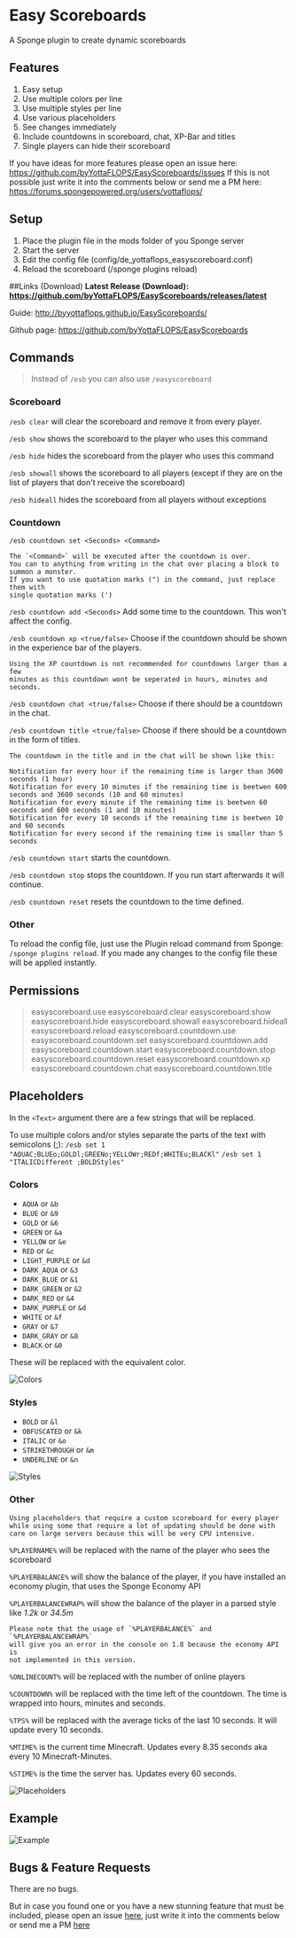 # Easy Scoreboards
A Sponge plugin to create dynamic scoreboards

## Features
1. Easy setup
2. Use multiple colors per line
3. Use multiple styles per line
4. Use various placeholders
5. See changes immediately
6. Include countdowns in scoreboard, chat, XP-Bar and titles
7. Single players can hide their scoreboard


If you have ideas for more features please open an issue here:
https://github.com/byYottaFLOPS/EasyScoreboards/issues
If this is not possible just write it into the comments below or send me a PM here: 
https://forums.spongepowered.org/users/yottaflops/

## Setup
1. Place the plugin file in the mods folder of you Sponge server
2. Start the server
3. Edit the config file (config/de_yottaflops_easyscoreboard.conf)
4. Reload the scoreboard (/sponge plugins reload)

##Links (Download)
**Latest Release (Download): https://github.com/byYottaFLOPS/EasyScoreboards/releases/latest**

Guide: http://byyottaflops.github.io/EasyScoreboards/

Github page: https://github.com/byYottaFLOPS/EasyScoreboards

## Commands

> Instead of `/esb` you can also use `/easyscoreboard`

### Scoreboard

`/esb clear` will clear the scoreboard and remove it from every player.

`/esb show` shows the scoreboard to the player who uses this command

`/esb hide` hides the scoreboard from the player who uses this command

`/esb showall` shows the scoreboard to all players (except if they are on the list of players that don't receive the scoreboard)

`/esb hideall` hides the scoreboard from all players without exceptions


### Countdown

`/esb countdown set <Seconds> <Command>`

    The `<Command>` will be executed after the countdown is over.
    You can to anything from writing in the chat over placing a block to summon a monster.
    If you want to use quotation marks (") in the command, just replace them with
    single quotation marks (')

`/esb countdown add <Seconds>` Add some time to the countdown. This won't affect the config.

`/esb countdown xp <true/false>` Choose if the countdown should be shown in the experience bar of the players.

    Using the XP countdown is not recommended for countdowns larger than a few 
    minutes as this countdown wont be seperated in hours, minutes and seconds.

`/esb countdown chat <true/false>` Choose if there should be a countdown in the chat.

`/esb countdown title <true/false>` Choose if there should be a countdown in the form of titles.

    The countdown in the title and in the chat will be shown like this:
    
    Notification for every hour if the remaining time is larger than 3600 seconds (1 hour)
    Notification for every 10 minutes if the remaining time is beetwen 600 seconds and 3600 seconds (10 and 60 minutes)
    Notification for every minute if the remaining time is beetwen 60 seconds and 600 seconds (1 and 10 minutes)
    Notification for every 10 seconds if the remaining time is beetwen 10 and 60 seconds
    Notification for every second if the remaining time is smaller than 5 seconds


`/esb countdown start` starts the countdown.

`/esb countdown stop` stops the countdown. If you run start afterwards it will continue.

`/esb countdown reset` resets the countdown to the time defined.


### Other

To reload the config file, just use the Plugin reload command from Sponge: `/sponge plugins reload`. 
If you made any changes to the config file these will be applied instantly.

## Permissions

> easyscoreboard.use 
 easyscoreboard.clear 
 easyscoreboard.show
 easyscoreboard.hide
 easyscoreboard.showall
 easyscoreboard.hideall
 easyscoreboard.reload
 easyscoreboard.countdown.use
 easyscoreboard.countdown.set
 easyscoreboard.countdown.add
 easyscoreboard.countdown.start
 easyscoreboard.countdown.stop
 easyscoreboard.countdown.reset
 easyscoreboard.countdown.xp
 easyscoreboard.countdown.chat
 easyscoreboard.countdown.title


## Placeholders
In the `<Text>` argument there are a few strings that will be replaced.

To use multiple colors and/or styles separate the parts of the text with semicolons (;):
`/esb set 1 "AQUAC;BLUEo;GOLDl;GREENo;YELLOWr;REDf;WHITEu;BLACKl"`
`/esb set 1 "ITALICDifferent ;BOLDStyles"`

### Colors
* `AQUA` or `&b`
* `BLUE` or `&9`
* `GOLD` or `&6`
* `GREEN` or `&a`
* `YELLOW` or `&e`
* `RED` or `&c`
* `LIGHT_PURPLE` or `&d`
* `DARK_AQUA` or `&3`
* `DARK_BLUE` or `&1`
* `DARK_GREEN` or `&2`
* `DARK_RED` or `&4`
* `DARK_PURPLE` or `&d`
* `WHITE` or `&f`
* `GRAY` or `&7`
* `DARK_GRAY` or `&8`
* `BLACK` or `&0`

These will be replaced with the equivalent color.

![Colors](https://github.com/byYottaFLOPS/EasyScoreboards/blob/master/screenshots/screenshot4_colors.png?raw=true)

### Styles
* `BOLD` or `&l`
* `OBFUSCATED` or `&k`
* `ITALIC` or `&o`
* `STRIKETHROUGH` or `&m`
* `UNDERLINE` or `&n`

![Styles](https://github.com/byYottaFLOPS/EasyScoreboards/blob/master/screenshots/screenshot3_styles.png?raw=true)

### Other

    Using placeholders that require a custom scoreboard for every player
    while using some that require a lot of updating should be done with 
    care on large servers because this will be very CPU intensive.

`%PLAYERNAME%` will be replaced with the name of the player
who sees the scoreboard

`%PLAYERBALANCE%` will show the balance of the player, if you have installed an economy plugin, that uses the Sponge Economy API

`%PLAYERBALANCEWRAP%` will show the balance of the player in a parsed style like *1.2k* or *34.5m*

    Please note that the usage of `%PLAYERBALANCE%` and `%PLAYERBALANCEWRAP%`
    will give you an error in the console on 1.8 because the economy API is 
    not implemented in this version.

`%ONLINECOUNT%` will be replaced with the number of online players
    
`%COUNTDOWN%` will be replaced with the time left of the countdown. The time is wrapped into hours, minutes and seconds.

`%TPS%` will be replaced with the average ticks of the last 10 seconds. It will update every 10 seconds.

`%MTIME%` is the current time Minecraft. Updates every 8.35 seconds aka every 10 Minecraft-Minutes.

`%STIME%` is the time the server has. Updates every 60 seconds.

![Placeholders](https://github.com/byYottaFLOPS/EasyScoreboards/blob/master/screenshots/screenshot5_placeholders.png?raw=true)

## Example
![Example](https://github.com/byYottaFLOPS/EasyScoreboards/blob/master/screenshots/screenshot2.png?raw=true)

## Bugs & Feature Requests
There are no bugs.

But in case you found one or you have a new stunning feature that must be included, please open an issue 
[here](https://github.com/byYottaFLOPS/EasyScoreboards/issues), just write it into the comments below or send me a PM
[here](https://forums.spongepowered.org/users/yottaflops/)